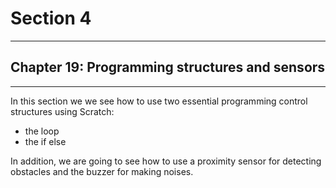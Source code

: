 # Section 4

---

## Chapter 19: Programming structures and sensors

---

In this section we we see how to use two essential programming control structures using Scratch:

* the loop
* the if else

In addition, we are going to see how to use a proximity sensor for detecting obstacles and the buzzer for making noises.

